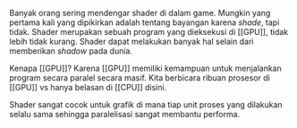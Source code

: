 Banyak orang sering mendengar shader di dalam game. Mungkin yang pertama kali yang dipikirkan adalah tentang bayangan karena _shade_, tapi tidak. Shader merupakan sebuah program yang dieksekusi di [[GPU]], tidak lebih tidak kurang. Shader dapat melakukan banyak hal selain dari memberikan _shadow_ pada dunia.

Kenapa [[GPU]]? Karena [[GPU]] memiliki kemampuan untuk menjalankan program secara paralel secara masif. Kita berbicara ribuan prosesor di [[GPU]] vs hanya belasan di [[CPU]] disini.

Shader sangat cocok untuk grafik di mana tiap unit proses yang dilakukan selalu sama sehingga paralelisasi sangat membantu performa.
